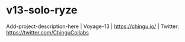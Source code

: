 # v13-solo-ryze
Add-project-description-here | Voyage-13 | https://chingu.io/ | Twitter: https://twitter.com/ChinguCollabs

